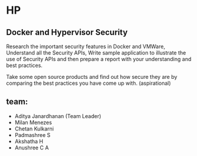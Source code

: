# HP
## Docker and Hypervisor Security

Research the important security features in Docker and VMWare, Understand
all the Security APIs, Write sample application to illustrate the use of Security
APIs and then prepare a report with your understanding and best practices.

Take some open source products and find out how secure they are by
comparing the best practices you have come up with. (aspirational)

## team:
 * Aditya Janardhanan (Team Leader)
 * Milan Menezes
 * Chetan Kulkarni
 * Padmashree S
 * Akshatha H
 * Anushree C A 